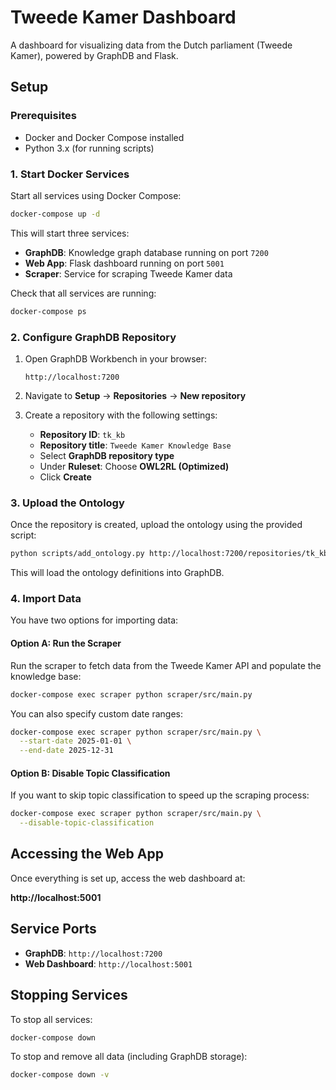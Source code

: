 # Tweede Kamer Dashboard

A dashboard for visualizing data from the Dutch parliament (Tweede Kamer), powered by GraphDB and Flask.

## Setup

### Prerequisites

- Docker and Docker Compose installed
- Python 3.x (for running scripts)

### 1. Start Docker Services

Start all services using Docker Compose:

```bash
docker-compose up -d
```

This will start three services:
- **GraphDB**: Knowledge graph database running on port `7200`
- **Web App**: Flask dashboard running on port `5001`
- **Scraper**: Service for scraping Tweede Kamer data

Check that all services are running:

```bash
docker-compose ps
```

### 2. Configure GraphDB Repository

1. Open GraphDB Workbench in your browser:
   ```
   http://localhost:7200
   ```

2. Navigate to **Setup** → **Repositories** → **New repository**

3. Create a repository with the following settings:
   - **Repository ID**: `tk_kb`
   - **Repository title**: `Tweede Kamer Knowledge Base`
   - Select **GraphDB repository type**
   - Under **Ruleset**: Choose **OWL2RL (Optimized)**
   - Click **Create**

### 3. Upload the Ontology

Once the repository is created, upload the ontology using the provided script:

```bash
python scripts/add_ontology.py http://localhost:7200/repositories/tk_kb kb/tweedekamer-ontology.ttl
```

This will load the ontology definitions into GraphDB.

### 4. Import Data

You have two options for importing data:

#### Option A: Run the Scraper

Run the scraper to fetch data from the Tweede Kamer API and populate the knowledge base:

```bash
docker-compose exec scraper python scraper/src/main.py
```

You can also specify custom date ranges:

```bash
docker-compose exec scraper python scraper/src/main.py \
  --start-date 2025-01-01 \
  --end-date 2025-12-31
```

#### Option B: Disable Topic Classification

If you want to skip topic classification to speed up the scraping process:

```bash
docker-compose exec scraper python scraper/src/main.py \
  --disable-topic-classification
```

## Accessing the Web App

Once everything is set up, access the web dashboard at:

**http://localhost:5001**

## Service Ports

- **GraphDB**: `http://localhost:7200`
- **Web Dashboard**: `http://localhost:5001`

## Stopping Services

To stop all services:

```bash
docker-compose down
```

To stop and remove all data (including GraphDB storage):

```bash
docker-compose down -v
```

